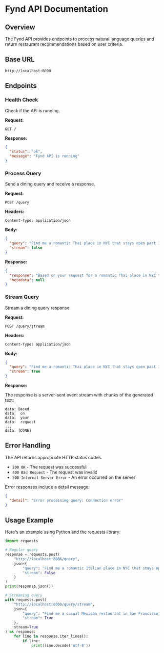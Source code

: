 # Fynd API Documentation

## Overview

The Fynd API provides endpoints to process natural language queries and return restaurant recommendations based on user criteria.

## Base URL

```
http://localhost:8000
```

## Endpoints

### Health Check

Check if the API is running.

**Request:**
```
GET /
```

**Response:**
```json
{
  "status": "ok",
  "message": "Fynd API is running"
}
```

### Process Query

Send a dining query and receive a response.

**Request:**
```
POST /query
```

**Headers:**
```
Content-Type: application/json
```

**Body:**
```json
{
  "query": "Find me a romantic Thai place in NYC that stays open past 11 p.m.",
  "stream": false
}
```

**Response:**
```json
{
  "response": "Based on your request for a romantic Thai place in NYC that stays open past 11 p.m., here are some options...",
  "metadata": null
}
```

### Stream Query

Stream a dining query response.

**Request:**
```
POST /query/stream
```

**Headers:**
```
Content-Type: application/json
```

**Body:**
```json
{
  "query": "Find me a romantic Thai place in NYC that stays open past 11 p.m.",
  "stream": true
}
```

**Response:**

The response is a server-sent event stream with chunks of the generated text:

```
data: Based
data:  on
data:  your
data:  request
...
data: [DONE]
```

## Error Handling

The API returns appropriate HTTP status codes:

- `200 OK` - The request was successful
- `400 Bad Request` - The request was invalid
- `500 Internal Server Error` - An error occurred on the server

Error responses include a detail message:

```json
{
  "detail": "Error processing query: Connection error"
}
```

## Usage Example

Here's an example using Python and the requests library:

```python
import requests

# Regular query
response = requests.post(
    "http://localhost:8000/query",
    json={
        "query": "Find me a romantic Italian place in NYC that stays open past 11 p.m.",
        "stream": False
    }
)
print(response.json())

# Streaming query
with requests.post(
    "http://localhost:8000/query/stream",
    json={
        "query": "Find me a casual Mexican restaurant in San Francisco with good margaritas.",
        "stream": True
    },
    stream=True
) as response:
    for line in response.iter_lines():
        if line:
            print(line.decode('utf-8'))
``` 